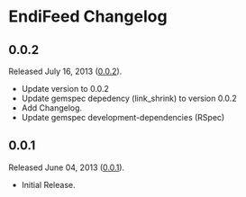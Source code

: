 # EndiFeed Changelog

## 0.0.2

Released July 16, 2013 ([0.0.2](https://github.com/jonahoffline/endi_feed/tree/v0.0.2)).

* Update version to 0.0.2
* Update gemspec depedency (link_shrink) to version 0.0.2
* Add Changelog.
* Update gemspec development-dependencies (RSpec)


## 0.0.1

Released June 04, 2013 ([0.0.1](https://github.com/jonahoffline/endi_feed/tree/v0.0.1)).

* Initial Release.